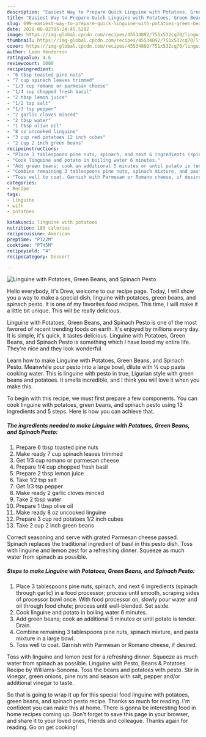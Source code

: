 ```yaml
---
description: "Easiest Way to Prepare Quick Linguine with Potatoes, Green Beans, and Spinach Pesto"
title: "Easiest Way to Prepare Quick Linguine with Potatoes, Green Beans, and Spinach Pesto"
slug: 699-easiest-way-to-prepare-quick-linguine-with-potatoes-green-beans-and-spinach-pesto
date: 2020-08-02T05:24:45.520Z
image: https://img-global.cpcdn.com/recipes/45534892/751x532cq70/linguine-with-potatoes-green-beans-and-spinach-pesto-recipe-main-photo.jpg
thumbnail: https://img-global.cpcdn.com/recipes/45534892/751x532cq70/linguine-with-potatoes-green-beans-and-spinach-pesto-recipe-main-photo.jpg
cover: https://img-global.cpcdn.com/recipes/45534892/751x532cq70/linguine-with-potatoes-green-beans-and-spinach-pesto-recipe-main-photo.jpg
author: Leon Henderson
ratingvalue: 4.6
reviewcount: 1000
recipeingredient:
- "6 tbsp toasted pine nuts"
- "7 cup spinach leaves trimmed"
- "1/3 cup romano or parmesan cheese"
- "1/4 cup chopped fresh basil"
- "2 tbsp lemon juice"
- "1/2 tsp salt"
- "1/3 tsp pepper"
- "2 garlic cloves minced"
- "2 tbsp water"
- "1 tbsp olive oil"
- "8 oz uncooked linguine"
- "3 cup red potatoes 12 inch cubes"
- "2 cup 2 inch green beans"
recipeinstructions:
- "Place 3 tablespoons pine nuts, spinach, and next 6 ingredients (spinach through garlic) in a food processor; process until smooth, scraping sides of processor bowl once. With food processor on, slowly pour water and oil through food chute; process until well-blended. Set aside."
- "Cook linguine and potato in boiling water 6 minutes."
- "Add green beans; cook an additional 5 minutes or until potato is tender. Drain."
- "Combine remaining 3 tablespoons pine nuts, spinach mixture, and pasta mixture in a large bowl."
- "Toss well to coat. Garnish with Parmesan or Romano cheese, if desired."
categories:
- Recipe
tags:
- linguine
- with
- potatoes

katakunci: linguine with potatoes 
nutrition: 186 calories
recipecuisine: American
preptime: "PT22M"
cooktime: "PT45M"
recipeyield: "4"
recipecategory: Dessert

---
```



![Linguine with Potatoes, Green Beans, and Spinach Pesto](https://img-global.cpcdn.com/recipes/45534892/751x532cq70/linguine-with-potatoes-green-beans-and-spinach-pesto-recipe-main-photo.jpg)

Hello everybody, it's Drew, welcome to our recipe page. Today, I will show you a way to make a special dish, linguine with potatoes, green beans, and spinach pesto. It is one of my favorites food recipes. This time, I will make it a little bit unique. This will be really delicious.

Linguine with Potatoes, Green Beans, and Spinach Pesto is one of the most favored of recent trending foods on earth. It's enjoyed by millions every day. It is simple, it's quick, it tastes delicious. Linguine with Potatoes, Green Beans, and Spinach Pesto is something which I have loved my entire life. They're nice and they look wonderful.

Learn how to make Linguine with Potatoes, Green Beans, and Spinach Pesto. Meanwhile pour pesto into a large bowl, dilute with ½ cup pasta cooking water. This is linguine with pesto in true, Ligurian style with green beans and potatoes. It smells incredible, and I think you will love it when you make this.


To begin with this recipe, we must first prepare a few components. You can cook linguine with potatoes, green beans, and spinach pesto using 13 ingredients and 5 steps. Here is how you can achieve that.

<!--inarticleads1-->

##### The ingredients needed to make Linguine with Potatoes, Green Beans, and Spinach Pesto:

1. Prepare 6 tbsp toasted pine nuts
1. Make ready 7 cup spinach leaves trimmed
1. Get 1/3 cup romano or parmesan cheese
1. Prepare 1/4 cup chopped fresh basil
1. Prepare 2 tbsp lemon juice
1. Take 1/2 tsp salt
1. Get 1/3 tsp pepper
1. Make ready 2 garlic cloves minced
1. Take 2 tbsp water
1. Prepare 1 tbsp olive oil
1. Make ready 8 oz uncooked linguine
1. Prepare 3 cup red potatoes 1/2 inch cubes
1. Take 2 cup 2 inch green beans


Correct seasoning and serve with grated Parmesan cheese passed. Spinach replaces the traditional ingredient of basil in this pesto dish. Toss with linguine and lemon zest for a refreshing dinner. Squeeze as much water from spinach as possible. 

<!--inarticleads2-->

##### Steps to make Linguine with Potatoes, Green Beans, and Spinach Pesto:

1. Place 3 tablespoons pine nuts, spinach, and next 6 ingredients (spinach through garlic) in a food processor; process until smooth, scraping sides of processor bowl once. With food processor on, slowly pour water and oil through food chute; process until well-blended. Set aside.
1. Cook linguine and potato in boiling water 6 minutes.
1. Add green beans; cook an additional 5 minutes or until potato is tender. Drain.
1. Combine remaining 3 tablespoons pine nuts, spinach mixture, and pasta mixture in a large bowl.
1. Toss well to coat. Garnish with Parmesan or Romano cheese, if desired.


Toss with linguine and lemon zest for a refreshing dinner. Squeeze as much water from spinach as possible. Linguine with Pesto, Beans &amp; Potatoes Recipe by Williams-Sonoma. Toss the beans and potatoes with pesto. Stir in vinegar, green onions, pine nuts and season with salt, pepper and/or additional vinegar to taste. 

So that is going to wrap it up for this special food linguine with potatoes, green beans, and spinach pesto recipe. Thanks so much for reading. I'm confident you can make this at home. There is gonna be interesting food in home recipes coming up. Don't forget to save this page in your browser, and share it to your loved ones, friends and colleague. Thanks again for reading. Go on get cooking!
